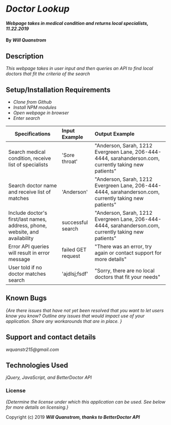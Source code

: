 # _Doctor Lookup_

#### _Webpage takes in medical condition and returns local specialists, 11.22.2019_

#### By _**Will Quanstrom**_

## Description

_This webpage takes in user input and then queries an API to find local doctors that fit the criteria of the search_

## Setup/Installation Requirements

* _Clone from Github_
* _Install NPM modules_
* _Open webpage in browser_
* _Enter search_

| Specifications                                                               | Input Example       | Output Example                                                                                          |
|------------------------------------------------------------------------------|:--------------------|:--------------------------------------------------------------------------------------------------------|
| Search medical condition, receive list of specialists                        | 'Sore throat'       | "Anderson, Sarah, 1212 Evergreen Lane, 206-444-4444, sarahanderson.com, currently taking new patients"  |
| Search doctor name and receive list of matches                               | 'Anderson'          | "Anderson, Sarah, 1212 Evergreen Lane, 206-444-4444, sarahanderson.com, currently taking new patients"  |
| Include doctor's first/last names, address, phone, website, and availability | successful search   | "Anderson, Sarah, 1212 Evergreen Lane, 206-444-4444, sarahanderson.com, currently taking new patients"  |
| Error API queries will result in error message                               | failed GET request  | "There was an error, try again or contact support for more details"                                     |
| User told if no doctor matches search                                        | 'ajdlsj;fsdf'       | "Sorry, there are no local doctors that fit your needs"                                                 |
## Known Bugs

_{Are there issues that have not yet been resolved that you want to let users know you know?  Outline any issues that would impact use of your application.  Share any workarounds that are in place. }_

## Support and contact details

_wquanstr215@gmail.com_

## Technologies Used

_jQuery, JavaScript, and BetterDoctor API_

### License

*{Determine the license under which this application can be used.  See below for more details on licensing.}*

Copyright (c) 2019 **_Will Quanstrom, thanks to BetterDoctor API_**

